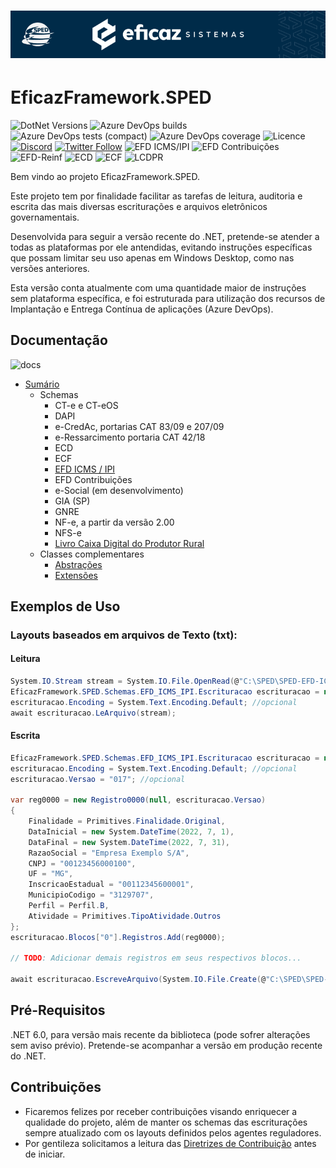 # <p align="center"> ![EficazFramework.SPED](Assets/GitHub-HeaderReadme.png)
# EficazFramework.SPED

![DotNet Versions](https://img.shields.io/static/v1?label=dotnet&message=6.0%20%7C%207.0&color=blueviolet&style=flat-square&logo=dotnet)
![Azure DevOps builds](https://eficazshields.azurewebsites.net/azure-devops/build/eficazcs/EficazFramework/21?&logo=azurepipelines&logoColor=white&style=flat-square)
![Azure DevOps tests (compact)](https://eficazshields.azurewebsites.net/azure-devops/tests/eficazcs/EficazFramework/21?compact_message&logo=azuredevops&logoColor=white&style=flat-square)
![Azure DevOps coverage](https://eficazshields.azurewebsites.net/azure-devops/coverage/eficazcs/EficazFramework/21?logo=codecov&logoColor=white&style=flat-square)
![Licence](https://img.shields.io/static/v1?label=licence&message=MIT&color=blue&style=flat-square&logo=github&logoColor=white)
[![Discord](https://eficazshields.azurewebsites.net/discord/846078359498653706?color=purple&logo=discord&logoColor=white&style=flat-square)](https://discord.gg/UrVkCB2Jms)
[![Twitter Follow](https://eficazshields.azurewebsites.net/twitter/follow/EficazCS?color=blue&label=twitter&logo=twitter&logoColor=white&style=flat-square)](https://twitter.com/EficazCS)
![EFD ICMS/IPI](https://eficazshields.azurewebsites.net/badge/EFD%20ICMS%2FIPI-v017-red?style=flat-square)
![EFD Contribuições](https://eficazshields.azurewebsites.net/badge/EFD%20Contribuições-v006-blue?style=flat-square)
![EFD-Reinf](https://eficazshields.azurewebsites.net/badge/EFD%20Reinf-v2.1.1-ff69b4?style=flat-square)
![ECD](https://eficazshields.azurewebsites.net/badge/ECD-v9.00-brightgreen?style=flat-square) 
![ECF](https://eficazshields.azurewebsites.net/badge/ECF-v0007-orange?style=flat-square) 
![LCDPR](https://eficazshields.azurewebsites.net/badge/LCDPR-v0013-greenyellow?style=flat-square)
   
   Bem vindo ao projeto EficazFramework.SPED.
   
   Este projeto tem por finalidade facilitar as tarefas de leitura, auditoria e escrita das mais diversas escriturações e arquivos eletrônicos governamentais.
   
   Desenvolvida para seguir a versão recente do .NET, pretende-se atender a todas as plataformas por ele antendidas, evitando instruções específicas que possam limitar seu uso apenas em Windows Desktop, como nas versões anteriores.
   
   Esta versão conta atualmente com uma quantidade maior de instruções sem plataforma específica, e foi estruturada para utilização dos recursos de Implantação e Entrega Contínua de aplicações (Azure DevOps).


## Documentação
![docs](https://eficazshields.azurewebsites.net/badge/docs-em%20construção-orange?style=flat-square)

   - [Sumário](/Docs/Api/EficazFrameworkSPED.md) 
     - Schemas
       - CT-e e CT-eOS
       - DAPI
       - e-CredAc, portarias CAT 83/09 e 207/09
       - e-Ressarcimento portaria CAT 42/18
       - ECD
       - ECF
       - [EFD ICMS / IPI](/Docs/Api/EficazFramework.SPED.Schemas.EFD_ICMS_IPI.md)
       - EFD Contribuições
       - e-Social (em desenvolvimento)
       - GIA (SP)
       - GNRE
       - NF-e, a partir da versão 2.00
       - NFS-e   
       - [Livro Caixa Digital do Produtor Rural](/Docs/Api/EficazFramework.SPED.Schemas.LCDPR.md)
     - Classes complementares
       - [Abstrações](/Docs/Api/EficazFramework.SPED.Schemas.Primitives.md)
       - [Extensões](/Docs/Api/EficazFramework.SPED.Extensions.md)
       
## Exemplos de Uso

### Layouts baseados em arquivos de Texto (txt):

#### Leitura  
```csharp  
System.IO.Stream stream = System.IO.File.OpenRead(@"C:\SPED\SPED-EFD-ICMS-IPI.txt");  
EficazFramework.SPED.Schemas.EFD_ICMS_IPI.Escrituracao escrituracao = new();  
escrituracao.Encoding = System.Text.Encoding.Default; //opcional  
await escrituracao.LeArquivo(stream);  
```  
#### Escrita  
```csharp  
EficazFramework.SPED.Schemas.EFD_ICMS_IPI.Escrituracao escrituracao = new();  
escrituracao.Encoding = System.Text.Encoding.Default; //opcional  
escrituracao.Versao = "017"; //opcional  

var reg0000 = new Registro0000(null, escrituracao.Versao)  
{  
    Finalidade = Primitives.Finalidade.Original,  
    DataInicial = new System.DateTime(2022, 7, 1),  
    DataFinal = new System.DateTime(2022, 7, 31),  
    RazaoSocial = "Empresa Exemplo S/A",  
    CNPJ = "00123456000100",  
    UF = "MG",  
    InscricaoEstadual = "00112345600001",  
    MunicipioCodigo = "3129707",  
    Perfil = Perfil.B,  
    Atividade = Primitives.TipoAtividade.Outros  
};  
escrituracao.Blocos["0"].Registros.Add(reg0000);  

// TODO: Adicionar demais registros em seus respectivos blocos...  

await escrituracao.EscreveArquivo(System.IO.File.Create(@"C:\SPED\SPED-EFD-ICMS-IPI.txt"));  
```
   
## Pré-Requisitos
.NET 6.0, para versão mais recente da biblioteca (pode sofrer alterações sem aviso prévio). Pretende-se acompanhar a versão em produção recente do .NET.

   
 ## Contribuições
   - Ficaremos felizes por receber contribuições visando enriquecer a qualidade do projeto, além de manter os schemas das escriturações sempre atualizado com os layouts definidos pelos agentes reguladores.
   - Por gentileza solicitamos a leitura das [Diretrizes de Contribuição](/CONTRIBUTING.md) antes de iniciar.
